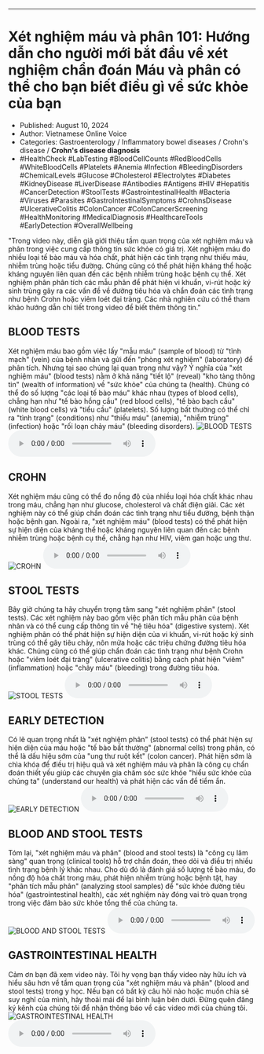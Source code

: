 
---

# Xét nghiệm máu và phân 101: Hướng dẫn cho người mới bắt đầu về xét nghiệm chẩn đoán Máu và phân có thể cho bạn biết điều gì về sức khỏe của bạn

- Published: August 10, 2024
- Author: Vietnamese Online Voice
- Categories: Gastroenterology / Inflammatory bowel diseases / Crohn's disease / **Crohn's disease diagnosis**
- #HealthCheck #LabTesting #BloodCellCounts #RedBloodCells #WhiteBloodCells #Platelets #Anemia #Infection #BleedingDisorders #ChemicalLevels #Glucose #Cholesterol #Electrolytes #Diabetes #KidneyDisease #LiverDisease #Antibodies #Antigens #HIV #Hepatitis #CancerDetection #StoolTests #GastrointestinalHealth #Bacteria #Viruses #Parasites #GastroIntestinalSymptoms #CrohnsDisease #UlcerativeColitis #ColonCancer #ColonCancerScreening #HealthMonitoring #MedicalDiagnosis #HealthcareTools #EarlyDetection #OverallWellbeing

"Trong video này, diễn giả giới thiệu tầm quan trọng của xét nghiệm máu và phân trong việc cung cấp thông tin sức khỏe có giá trị. Xét nghiệm máu đo nhiều loại tế bào máu và hóa chất, phát hiện các tình trạng như thiếu máu, nhiễm trùng hoặc tiểu đường. Chúng cũng có thể phát hiện kháng thể hoặc kháng nguyên liên quan đến các bệnh nhiễm trùng hoặc bệnh cụ thể. Xét nghiệm phân phân tích các mẫu phân để phát hiện vi khuẩn, vi-rút hoặc ký sinh trùng gây ra các vấn đề về đường tiêu hóa và chẩn đoán các tình trạng như bệnh Crohn hoặc viêm loét đại tràng. Các nhà nghiên cứu có thể tham khảo hướng dẫn chi tiết trong video để biết thêm thông tin."


## BLOOD TESTS

Xét nghiệm máu bao gồm việc lấy "mẫu máu" (sample of blood) từ "tĩnh mạch" (vein) của bệnh nhân và gửi đến "phòng xét nghiệm" (laboratory) để phân tích. Nhưng tại sao chúng lại quan trọng như vậy? Ý nghĩa của "xét nghiệm máu" (blood tests) nằm ở khả năng "tiết lộ" (reveal) "kho tàng thông tin" (wealth of information) về "sức khỏe" của chúng ta (health). Chúng có thể đo số lượng "các loại tế bào máu" khác nhau (types of blood cells), chẳng hạn như "tế bào hồng cầu" (red blood cells), "tế bào bạch cầu" (white blood cells) và "tiểu cầu" (platelets). Số lượng bất thường có thể chỉ ra "tình trạng" (conditions) như "thiếu máu" (anemia), "nhiễm trùng" (infection) hoặc "rối loạn chảy máu" (bleeding disorders).
![BLOOD TESTS](https://http-archiver-apis-production-80.schnworks.com/storage/images/transitions/2024-08-10/transition-17546886242-Montserrat-Regular-512DA8.jpg)
<audio controls>
    <source src="https://http-archiver-apis-production-80.schnworks.com/storage/storage/audio/file-6762540778.mp3" type="audio/mpeg">
</audio>



## CROHN

Xét nghiệm máu cũng có thể đo nồng độ của nhiều loại hóa chất khác nhau trong máu, chẳng hạn như glucose, cholesterol và chất điện giải. Các xét nghiệm này có thể giúp chẩn đoán các tình trạng như tiểu đường, bệnh thận hoặc bệnh gan. Ngoài ra, "xét nghiệm máu" (blood tests) có thể phát hiện sự hiện diện của kháng thể hoặc kháng nguyên liên quan đến các bệnh nhiễm trùng hoặc bệnh cụ thể, chẳng hạn như HIV, viêm gan hoặc ung thư.
![CROHN](https://http-archiver-apis-production-80.schnworks.com/storage/images/transitions/2024-08-10/transition--620541514-Montserrat-Regular-283593.jpg)
<audio controls>
    <source src="https://http-archiver-apis-production-80.schnworks.com/storage/storage/audio/file-4010755791.mp3" type="audio/mpeg">
</audio>



## STOOL TESTS

Bây giờ chúng ta hãy chuyển trọng tâm sang "xét nghiệm phân" (stool tests). Các xét nghiệm này bao gồm việc phân tích mẫu phân của bệnh nhân và có thể cung cấp thông tin về "hệ tiêu hóa" (digestive system). Xét nghiệm phân có thể phát hiện sự hiện diện của vi khuẩn, vi-rút hoặc ký sinh trùng có thể gây tiêu chảy, nôn mửa hoặc các triệu chứng đường tiêu hóa khác. Chúng cũng có thể giúp chẩn đoán các tình trạng như bệnh Crohn hoặc "viêm loét đại tràng" (ulcerative colitis) bằng cách phát hiện "viêm" (inflammation) hoặc "chảy máu" (bleeding) trong đường tiêu hóa.
![STOOL TESTS](https://http-archiver-apis-production-80.schnworks.com/storage/images/transitions/2024-08-10/transition--22030561992-Montserrat-Regular-9C27B0.jpg)
<audio controls>
    <source src="https://http-archiver-apis-production-80.schnworks.com/storage/storage/audio/file-1202827251.mp3" type="audio/mpeg">
</audio>



## EARLY DETECTION

Có lẽ quan trọng nhất là "xét nghiệm phân" (stool tests) có thể phát hiện sự hiện diện của máu hoặc "tế bào bất thường" (abnormal cells) trong phân, có thể là dấu hiệu sớm của "ung thư ruột kết" (colon cancer). Phát hiện sớm là chìa khóa để điều trị hiệu quả và xét nghiệm máu và phân là công cụ chẩn đoán thiết yếu giúp các chuyên gia chăm sóc sức khỏe "hiểu sức khỏe của chúng ta" (understand our health) và phát hiện các vấn đề tiềm ẩn.
![EARLY DETECTION](https://http-archiver-apis-production-80.schnworks.com/storage/images/transitions/2024-08-10/transition-51340739826-Montserrat-Black-004895.jpg)
<audio controls>
    <source src="https://http-archiver-apis-production-80.schnworks.com/storage/storage/audio/file-6779553892.mp3" type="audio/mpeg">
</audio>



## BLOOD AND STOOL TESTS

Tóm lại, "xét nghiệm máu và phân" (blood and stool tests) là "công cụ lâm sàng" quan trọng (clinical tools) hỗ trợ chẩn đoán, theo dõi và điều trị nhiều tình trạng bệnh lý khác nhau. Cho dù đó là đánh giá số lượng tế bào máu, đo nồng độ hóa chất trong máu, phát hiện nhiễm trùng hoặc bệnh tật, hay "phân tích mẫu phân" (analyzing stool samples) để "sức khỏe đường tiêu hóa" (gastrointestinal health), các xét nghiệm này đóng vai trò quan trọng trong việc đảm bảo sức khỏe tổng thể của chúng ta.
![BLOOD AND STOOL TESTS](https://http-archiver-apis-production-80.schnworks.com/storage/images/transitions/2024-08-10/transition--3029512460-Montserrat-SemiBold-512DA8.jpg)
<audio controls>
    <source src="https://http-archiver-apis-production-80.schnworks.com/storage/storage/audio/file-1116735330.mp3" type="audio/mpeg">
</audio>



## GASTROINTESTINAL HEALTH

Cảm ơn bạn đã xem video này. Tôi hy vọng bạn thấy video này hữu ích và hiểu sâu hơn về tầm quan trọng của "xét nghiệm máu và phân" (blood and stool tests) trong y học. Nếu bạn có bất kỳ câu hỏi nào hoặc muốn chia sẻ suy nghĩ của mình, hãy thoải mái để lại bình luận bên dưới. Đừng quên đăng ký kênh của chúng tôi để nhận thông báo về các video mới của chúng tôi.
![GASTROINTESTINAL HEALTH](https://http-archiver-apis-production-80.schnworks.com/storage/images/transitions/2024-08-10/transition-14591619497-Montserrat-Thin-1A237E.jpg)
<audio controls>
    <source src="https://http-archiver-apis-production-80.schnworks.com/storage/storage/audio/file-37956540492.mp3" type="audio/mpeg">
</audio>

